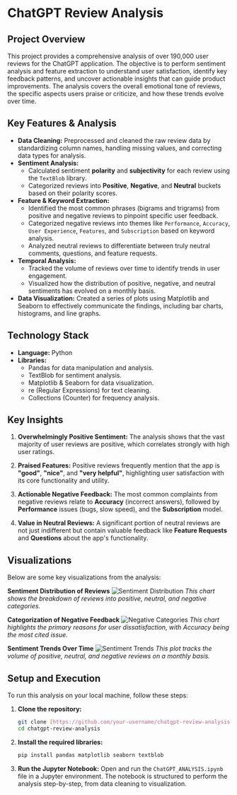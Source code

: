 # ChatGPT Review Analysis

## Project Overview

This project provides a comprehensive analysis of over 190,000 user reviews for the ChatGPT application. The objective is to perform sentiment analysis and feature extraction to understand user satisfaction, identify key feedback patterns, and uncover actionable insights that can guide product improvements. The analysis covers the overall emotional tone of reviews, the specific aspects users praise or criticize, and how these trends evolve over time.

## Key Features & Analysis

* **Data Cleaning:** Preprocessed and cleaned the raw review data by standardizing column names, handling missing values, and correcting data types for analysis.
* **Sentiment Analysis:**
    * Calculated sentiment **polarity** and **subjectivity** for each review using the `TextBlob` library.
    * Categorized reviews into **Positive**, **Negative**, and **Neutral** buckets based on their polarity scores.
* **Feature & Keyword Extraction:**
    * Identified the most common phrases (bigrams and trigrams) from positive and negative reviews to pinpoint specific user feedback.
    * Categorized negative reviews into themes like `Performance`, `Accuracy`, `User Experience`, `Features`, and `Subscription` based on keyword analysis.
    * Analyzed neutral reviews to differentiate between truly neutral comments, questions, and feature requests.
* **Temporal Analysis:**
    * Tracked the volume of reviews over time to identify trends in user engagement.
    * Visualized how the distribution of positive, negative, and neutral sentiments has evolved on a monthly basis.
* **Data Visualization:** Created a series of plots using Matplotlib and Seaborn to effectively communicate the findings, including bar charts, histograms, and line graphs.

## Technology Stack

* **Language:** Python
* **Libraries:**
    * Pandas for data manipulation and analysis.
    * TextBlob for sentiment analysis.
    * Matplotlib & Seaborn for data visualization.
    * re (Regular Expressions) for text cleaning.
    * Collections (Counter) for frequency analysis.

## Key Insights

1.  **Overwhelmingly Positive Sentiment:** The analysis shows that the vast majority of user reviews are positive, which correlates strongly with high user ratings.
    
2.  **Praised Features:** Positive reviews frequently mention that the app is **"good"**, **"nice"**, and **"very helpful"**, highlighting user satisfaction with its core functionality and utility.
    
3.  **Actionable Negative Feedback:** The most common complaints from negative reviews relate to **Accuracy** (incorrect answers), followed by **Performance** issues (bugs, slow speed), and the **Subscription** model.
    
4.  **Value in Neutral Reviews:** A significant portion of neutral reviews are not just indifferent but contain valuable feedback like **Feature Requests** and **Questions** about the app's functionality.

## Visualizations

Below are some key visualizations from the analysis:

**Sentiment Distribution of Reviews**
![Sentiment Distribution](https://i.imgur.com/K3VwR3k.png)
*This chart shows the breakdown of reviews into positive, neutral, and negative categories.*

**Categorization of Negative Feedback**
![Negative Categories](https://i.imgur.com/mOQxR8a.png)
*This chart highlights the primary reasons for user dissatisfaction, with Accuracy being the most cited issue.*

**Sentiment Trends Over Time**
![Sentiment Trends](https://i.imgur.com/1GjSg8E.png)
*This plot tracks the volume of positive, neutral, and negative reviews on a monthly basis.*

## Setup and Execution

To run this analysis on your local machine, follow these steps:

1.  **Clone the repository:**
    ```bash
    git clone [https://github.com/your-username/chatgpt-review-analysis.git](https://github.com/your-username/chatgpt-review-analysis.git)
    cd chatgpt-review-analysis
    ```

2.  **Install the required libraries:**
    ```bash
    pip install pandas matplotlib seaborn textblob
    ```

3.  **Run the Jupyter Notebook:**
    Open and run the `ChatGPT_ANALYSIS.ipynb` file in a Jupyter environment. The notebook is structured to perform the analysis step-by-step, from data cleaning to visualization.

